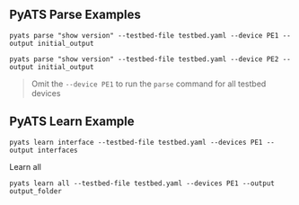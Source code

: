 ## PyATS Parse Examples

```
pyats parse "show version" --testbed-file testbed.yaml --device PE1 --output initial_output

pyats parse "show version" --testbed-file testbed.yaml --device PE2 --output initial_output
```

> Omit the `--device PE1` to run the `parse` command for all testbed devices

## PyATS Learn Example

```
pyats learn interface --testbed-file testbed.yaml --devices PE1 --output interfaces
```

Learn all

```
pyats learn all --testbed-file testbed.yaml --devices PE1 --output output_folder
```
